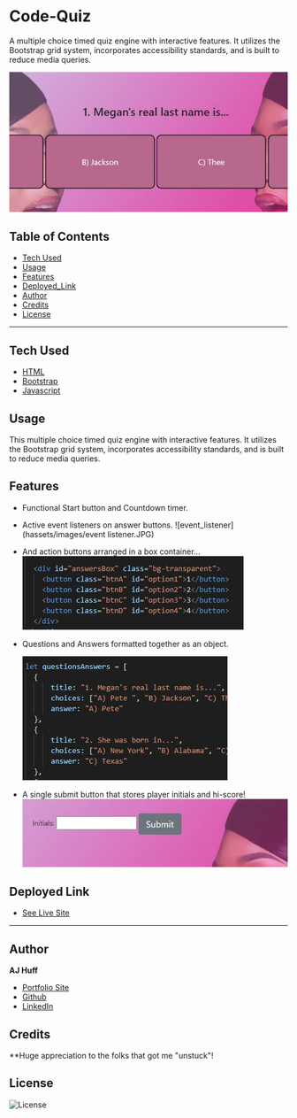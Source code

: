 # Code-Quiz

A multiple choice timed quiz engine with interactive features. It utilizes the Bootstrap grid system, incorporates accessibility standards, and is built to reduce media queries.

  ![play](assets/images/play.JPG)

## Table of Contents

* [Tech Used](#tech_used)
* [Usage](#usage)
* [Features](#features)
* [Deployed_Link](#deployed_link)
* [Author](#author)
* [Credits](#credits)
* [License](#license)

----

## Tech Used

* [HTML](https://developer.mozilla.org/en-US/docs/Web/HTML)
* [Bootstrap](https://getbootstrap.com/)
* [Javascript](https://developer.mozilla.org/en-US/docs/Web/JavaScript)

## Usage
 
 This multiple choice timed quiz engine with interactive features. It utilizes the Bootstrap grid system, incorporates accessibility standards, and is built to reduce media queries.

## Features

- Functional Start button and Countdown timer.

- Active event listeners on answer buttons.
  ![event_listener](hassets/images/event listener.JPG)

- And action buttons arranged in a box container...
  ![boxes](assets/images/boxes.JPG)

- Questions and Answers formatted together as an object.

  ![object](assets/images/objects.JPG)

- A single submit button that stores player initials and hi-score!
  ![submit](assets/images/submit.JPG)

## Deployed Link

* [See Live Site](https://ajhuff7.github.io/Code-Quiz/)

---

## Author

**AJ Huff** 

- [Portfolio Site](#)
- [Github](https://github.com/ajhuff7)
- [LinkedIn](https://www.linkedin.com/in/aj-huff-7696b14b/)

## Credits

**Huge appreciation to the folks that got me "unstuck"!

## License

![License](https://img.shields.io/badge/License-MIT-brightgreen) 

